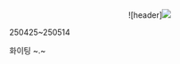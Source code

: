 <div align = center>
  ![header]<img src="https://capsule-render.vercel.app/api?type=Venom&color=gradient&height=300&section=header&text=Yedam%20FinalProject1&fontSize=70&animation=fadeIn&fontAlignY=38&desc=Yedam%20Fullstack%20class&descAlignY=60&descAlign=77"/>
</div>

250425~250514

화이팅 ~.~
